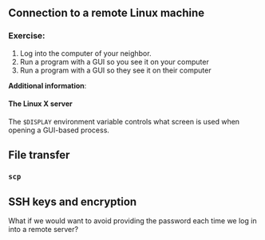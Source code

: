 ## Connection to a remote Linux machine
<!-- Hidden information -->
<!-- The content in this page was inspired by: -->
<!-- https://linuxize.com/post/ssh-command-in-linux/ -->

### Exercise:
1. Log into the computer of your neighbor. 
2. Run a program with a GUI so you see it on your computer
3. Run a program with a GUI so they see it on their computer

**Additional information**: 
#### The Linux X server
The `$DISPLAY` environment variable controls what screen is used when opening a GUI-based process.
<!-- Hidden information -->
<!-- The content in this page was inspired by: -->
<!-- https://askubuntu.com/a/432257 -->
## File transfer

### `scp`
<!-- Hidden information -->
<!-- The content in this page was inspired by: -->
<!-- https://linuxize.com/post/how-to-use-scp-command-to-securely-transfer-files/ -->

## SSH keys and encryption
What if we would want to avoid providing the password each time we log in into a remote server?
<!-- Hidden information -->
<!-- The content in this page was inspired by: -->
<!-- https://linuxize.com/post/how-to-set-up-ssh-keys-on-ubuntu-1804/ -->
<!-- https://en.wikipedia.org/wiki/Public-key_cryptography -->